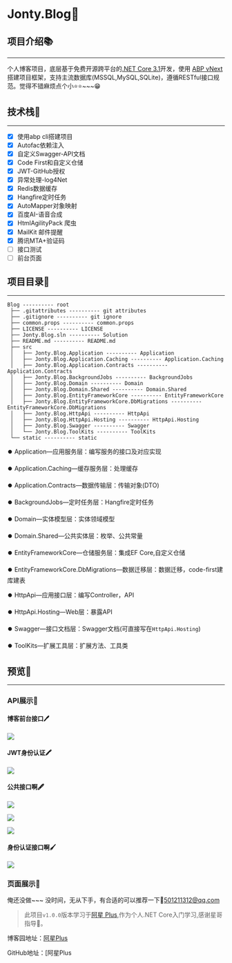 # Jonty.Blog🎯

## 项目介绍📚

-------

个人博客项目，底层基于免费开源跨平台的[.NET Core 3.1](https://docs.microsoft.com/zh-cn/dotnet/core/)开发，使用 [ABP vNext](https://abp.io/)搭建项目框架，支持主流数据库(MSSQL,MySQL,SQLite)，遵循RESTful接口规范。觉得不错麻烦点个小⭐⭐~~~😁

## 技术栈📑

---

- [x] 使用abp cli搭建项目
- [x] Autofac依赖注入
- [x] 自定义Swagger-API文档
- [x] Code First和自定义仓储
- [x] JWT-GitHub授权
- [x] 异常处理-log4Net
- [x] Redis数据缓存
- [x] Hangfire定时任务
- [x] AutoMapper对象映射
- [x] 百度AI-语音合成
- [x] HtmlAgilityPack 爬虫
- [x] MailKit 邮件提醒
- [x] 腾讯MTA+验证码
- [ ] 接口测试
- [ ] 前台页面

## 项目目录📒

---

```
Blog ---------- root
 ├── .gitattributes ---------- git attributes
 ├── .gitignore ---------- git ignore
 ├── common.props ---------- common.props
 ├── LICENSE ---------- LICENSE
 ├── Jonty.Blog.sln ---------- Solution
 ├── README.md ---------- README.md
 ├── src
 │   ├── Jonty.Blog.Application ---------- Application
 │   ├── Jonty.Blog.Application.Caching ---------- Application.Caching
 │   ├── Jonty.Blog.Application.Contracts ---------- Application.Contracts
 │   ├── Jonty.Blog.BackgroundJobs ---------- BackgroundJobs
 │   ├── Jonty.Blog.Domain ---------- Domain
 │   ├── Jonty.Blog.Domain.Shared ---------- Domain.Shared
 │   ├── Jonty.Blog.EntityFrameworkCore ---------- EntityFrameworkCore
 │   ├── Jonty.Blog.EntityFrameworkCore.DbMigrations ---------- EntityFrameworkCore.DbMigrations
 │   ├── Jonty.Blog.HttpApi ---------- HttpApi
 │   ├── Jonty.Blog.HttpApi.Hosting ---------- HttpApi.Hosting
 │   ├── Jonty.Blog.Swagger ---------- Swagger
 │   └── Jonty.Blog.ToolKits ---------- ToolKits
 └── static ---------- static
```

:record_button:   Application—应用服务层：编写服务的接口及对应实现

:record_button:   Application.Caching—缓存服务层：处理缓存

:record_button:   Application.Contracts—数据传输层：传输对象(DTO)

:record_button:   BackgroundJobs—定时任务层：Hangfire定时任务

:record_button:   Domain—实体模型层：实体领域模型

:record_button:   Domain.Shared—公共实体层：枚举、公共常量

:record_button:   EntityFrameworkCore—仓储服务层：集成EF Core,自定义仓储

:record_button:   EntityFrameworkCore.DbMigrations—数据迁移层：数据迁移，code-first建库建表

:record_button:   HttpApi—应用接口层：编写Controller，API

:record_button:   HttpApi.Hosting—Web层：暴露API

:record_button:   Swagger—接口文档层：Swagger文档(可直接写在`HttpApi.Hosting`)

:record_button:   ToolKits—扩展工具层：扩展方法、工具类

## 预览📃

---

### API展示🔎

#### 博客前台接口🖊

![](C:/Users/jonty/Desktop/1.png)

#### JWT身份认证🖍

![](C:/Users/jonty/Desktop/2.png)

#### 公共接口啊🖋

![](C:/Users/jonty/Desktop/3.png)

![](C:/Users/jonty/Desktop/5.png)

![](C:/Users/jonty/Desktop/6.png)

#### 身份认证接口啊🖌

![](C:/Users/jonty/Desktop/4.png)

### 页面展示🔎

俺还没做~~~ 没时间，无从下手，有合适的可以推荐一下📩<501211312@qq.com>









> 此项目`v1.0.0`版本学习于[阿星 Plus](https://github.com/Jonty),作为个人.NET Core入门学习,感谢星哥指导🤞。

博客园地址：[阿星Plus](https://www.cnblogs.com/Jonty/p/12896177.html)

GitHub地址：[阿星Plus